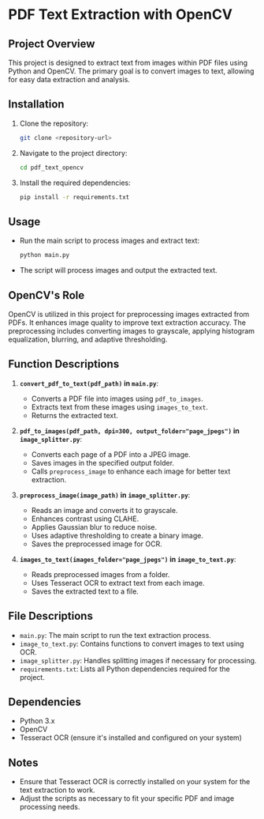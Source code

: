 # PDF Text Extraction with OpenCV

## Project Overview
This project is designed to extract text from images within PDF files using Python and OpenCV. The primary goal is to convert images to text, allowing for easy data extraction and analysis.

## Installation
1. Clone the repository:
   ```bash
   git clone <repository-url>
   ```
2. Navigate to the project directory:
   ```bash
   cd pdf_text_opencv
   ```
3. Install the required dependencies:
   ```bash
   pip install -r requirements.txt
   ```

## Usage
- Run the main script to process images and extract text:
  ```bash
  python main.py
  ```
- The script will process images and output the extracted text.

## OpenCV's Role
OpenCV is utilized in this project for preprocessing images extracted from PDFs. It enhances image quality to improve text extraction accuracy. The preprocessing includes converting images to grayscale, applying histogram equalization, blurring, and adaptive thresholding.

## Function Descriptions

1. **`convert_pdf_to_text(pdf_path)` in `main.py`**:
   - Converts a PDF file into images using `pdf_to_images`.
   - Extracts text from these images using `images_to_text`.
   - Returns the extracted text.

2. **`pdf_to_images(pdf_path, dpi=300, output_folder="page_jpegs")` in `image_splitter.py`**:
   - Converts each page of a PDF into a JPEG image.
   - Saves images in the specified output folder.
   - Calls `preprocess_image` to enhance each image for better text extraction.

3. **`preprocess_image(image_path)` in `image_splitter.py`**:
   - Reads an image and converts it to grayscale.
   - Enhances contrast using CLAHE.
   - Applies Gaussian blur to reduce noise.
   - Uses adaptive thresholding to create a binary image.
   - Saves the preprocessed image for OCR.

4. **`images_to_text(images_folder="page_jpegs")` in `image_to_text.py`**:
   - Reads preprocessed images from a folder.
   - Uses Tesseract OCR to extract text from each image.
   - Saves the extracted text to a file.

## File Descriptions
- `main.py`: The main script to run the text extraction process.
- `image_to_text.py`: Contains functions to convert images to text using OCR.
- `image_splitter.py`: Handles splitting images if necessary for processing.
- `requirements.txt`: Lists all Python dependencies required for the project.

## Dependencies
- Python 3.x
- OpenCV
- Tesseract OCR (ensure it's installed and configured on your system)

## Notes
- Ensure that Tesseract OCR is correctly installed on your system for the text extraction to work.
- Adjust the scripts as necessary to fit your specific PDF and image processing needs.
